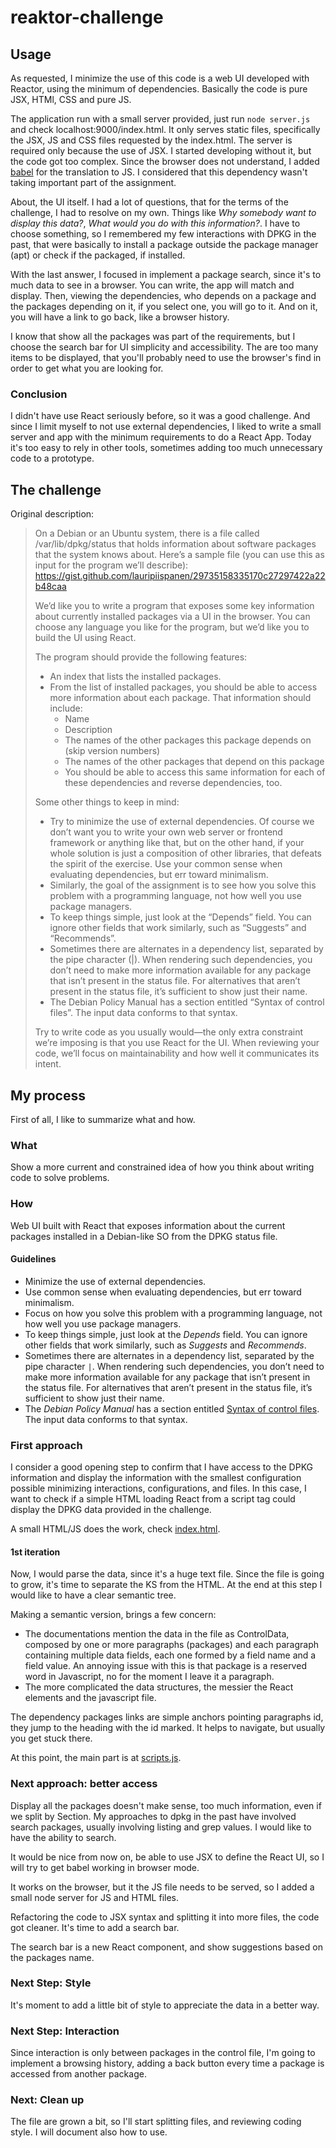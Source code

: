 # reaktor-challenge

## Usage

As requested, I minimize the use of this code is a web UI developed with Reactor, using the minimum of dependencies. Basically the code is pure JSX, HTMl, CSS and pure JS.

The application run with a small server provided, just run `node server.js` and check localhost:9000/index.html. It only serves static files, specifically the JSX, JS and CSS files requested by the index.html. The server is required only because the use of JSX. I started developing without it, but the code got too complex. Since the browser does not understand, I added [babel](https://babeljs.io) for the translation to JS. I considered that this dependency wasn't taking important part of the assignment.

About, the UI itself. I had a lot of questions, that for the terms of the challenge, I had to resolve on my own. Things like *Why somebody want to display this data?*, *What would you do with this information?*. I have to choose something, so I remembered my few interactions with DPKG in the past, that were basically to install a package outside the package manager (apt) or check if the packaged, if installed.

With the last answer, I focused in implement a package search, since it's to much data to see in a browser. You can write, the app will match and display. Then, viewing the dependencies, who depends on a package and the packages depending on it, if you select one, you will go to it. And on it, you will have a link to go back, like a browser history.

I know that show all the packages was part of the requirements, but I choose the search bar for UI simplicity and accessibility. The are too many items to be displayed, that you'll probably need to use the browser's find in order to get what you are looking for.

### Conclusion

I didn't have use React seriously before, so it was a good challenge. And since I limit myself to not use external dependencies, I liked to write a small server and app with the minimum requirements to do a React App. Today it's too easy to rely in other tools, sometimes adding too much unnecessary code to a prototype.

## The challenge

Original description:

> On a Debian or an Ubuntu system, there is a file called /var/lib/dpkg/status that holds information about software packages that the system knows about. Here’s a sample file (you can use this as input for the program we’ll describe): https://gist.github.com/lauripiispanen/29735158335170c27297422a22b48caa
>
> We’d like you to write a program that exposes some key information about currently installed packages via a UI in the browser. You can choose any language you like for the program, but we’d like you to build the UI using React.
>
> The program should provide the following features:
> - An index that lists the installed packages.
> - From the list of installed packages, you should be able to access more information about each package. That information should include:
>    - Name
>    - Description
>    - The names of the other packages this package depends on (skip version numbers)
>    - The names of the other packages that depend on this package
>    - You should be able to access this same information for each of these dependencies and reverse dependencies, too.
>
> Some other things to keep in mind:
> - Try to minimize the use of external dependencies. Of course we don’t want you to write your own web server or frontend framework or anything like that, but on the other hand, if your whole solution is just a composition of other libraries, that defeats the spirit of the exercise. Use your common sense when evaluating dependencies, but err toward minimalism.
> - Similarly, the goal of the assignment is to see how you solve this problem with a programming language, not how well you use package managers.
> - To keep things simple, just look at the “Depends” field. You can ignore other fields that work similarly, such as “Suggests” and “Recommends”.
> - Sometimes there are alternates in a dependency list, separated by the pipe character (\|). When rendering such dependencies, you don’t need to make more information available for any package that isn’t present in the status file. For alternatives that aren’t present in the status file, it’s sufficient to show just their name.
> - The Debian Policy Manual has a section entitled “Syntax of control files”. The input data conforms to that syntax.
>
> Try to write code as you usually would—the only extra constraint we’re imposing is that you use React for the UI. When reviewing your code, we’ll focus on maintainability and how well it communicates its intent.

## My process

First of all, I like to summarize what and how.

### What

Show a more current and constrained idea of how you think about writing code to solve problems.

### How

Web UI built with React that exposes information about the current packages installed in a Debian-like SO from the DPKG status file.

#### Guidelines
- Minimize the use of external dependencies.
- Use common sense when evaluating dependencies, but err toward minimalism.
- Focus on how you solve this problem with a programming language, not how well you use package managers.
- To keep things simple, just look at the *Depends* field. You can ignore other fields that work similarly, such as *Suggests* and *Recommends*.
- Sometimes there are alternates in a dependency list, separated by the pipe character `|`. When rendering such dependencies, you don’t need to make more information available for any package that isn’t present in the status file. For alternatives that aren’t present in the status file, it’s sufficient to show just their name.
- The *Debian Policy Manual* has a section entitled [Syntax of control files](https://www.debian.org/doc/debian-policy/ch-controlfields.html#s-controlsyntax). The input data conforms to that syntax.

### First approach

I consider a good opening step to confirm that I have access to the DPKG information and display the information with the smallest configuration possible minimizing interactions, configurations, and files. In this case, I want to check if a simple HTML loading React from a script tag could display the DPKG data provided in the challenge.

A small HTML/JS does the work, check [index.html](https://github.com/afaundez/reaktor-challenge/blob/16ef80fbac705f34a3aa41605b2360c1dee77cdf/index.html).

#### 1st iteration

Now, I would parse the data, since it's a huge text file. Since the file is going to grow, it's time to separate the KS from the HTML. At the end at this step I would like to have a clear semantic tree.

Making a semantic version, brings a few concern:
- The documentations mention the data in the file as ControlData, composed by one or more paragraphs (packages) and each paragraph containing multiple data fields, each one formed by a field name and a field value. An annoying issue with this is that package is a reserved word in Javascript, no for the moment I leave it a paragraph.
- The more complicated the data structures, the messier the React elements and the javascript file.

The dependency packages links are simple anchors pointing paragraphs id, they jump to the heading with the id marked. It helps to navigate, but usually you get stuck there.

At this point, the main part is at [scripts.js](scripts.js).

### Next approach: better access

Display all the packages doesn't make sense, too much information, even if we split by Section. My approaches to dpkg in the past have involved search packages, usually involving listing and grep values. I would like to have the ability to search.

It would be nice from now on, be able to use JSX to define the React UI, so I will try to get babel working in browser mode.

It works on the browser, but it the JS file needs to be served, so I added a small node server for JS and HTML files.

Refactoring the code to JSX syntax and splitting it into more files, the code got cleaner. It's time to add a search bar.

The search bar is a new React component, and show suggestions based on the packages name.

### Next Step: Style

It's moment to add a little bit of style to appreciate the data in a better way.

### Next Step: Interaction

Since interaction is only between packages in the control file, I'm going to implement a browsing history, adding a back button every time a package is accessed from another package.

### Next: Clean up

The file are grown a bit, so I'll start splitting files, and reviewing coding style. I will document also how to use.
